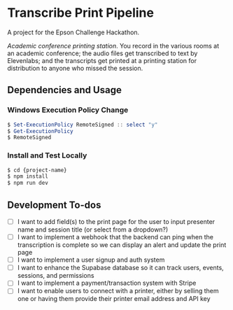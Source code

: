 # Transcribe Print Pipeline

A project for the Epson Challenge Hackathon.

_Academic conference printing station_. You record in the various rooms at an academic conference; the audio files get transcribed to text by Elevenlabs; and the transcripts get printed at a printing station for distribution to anyone who missed the session.

## Dependencies and Usage

### Windows Execution Policy Change

```powershell
$ Set-ExecutionPolicy RemoteSigned :: select "y"
$ Get-ExecutionPolicy
$ RemoteSigned
```

### Install and Test Locally

```bash
$ cd {project-name}
$ npm install
$ npm run dev
```

## Development To-dos

- [ ] I want to add field(s) to the print page for the user to input presenter name and session title (or select from a dropdown?)
- [ ] I want to implement a webhook that the backend can ping when the transcription is complete so we can display an alert and update the print page
- [ ] I want to implement a user signup and auth system
- [ ] I want to enhance the Supabase database so it can track users, events, sessions, and permissions
- [ ] I want to implement a payment/transaction system with Stripe
- [ ] I want to enable users to connect with a printer, either by selling them one or having them provide their printer email address and API key
